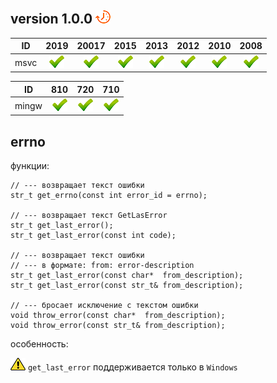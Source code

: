 ﻿
[P]: ../images/progress.png
[V]: ../images/success.png
[X]: ../images/failed.png
[D]: ../images/danger.png
[E]: ../images/empty.png
[N]: ../images/na.png

version 1.0.0  [![P]][0]
---

| **ID** | 2019      | 20017     | 2015      | 2013      | 2012      | 2010      | 2008      |  
|:------:|:---------:|:---------:|:---------:|:---------:|:---------:|:---------:|:---------:|  
| msvc   | [![V]][0] | [![V]][0] | [![V]][0] | [![V]][0] | [![V]][0] | [![V]][0] | [![V]][0] |  

| **ID**  | 810       | 720       | 710       |  
|:-------:|:---------:|:---------:|:---------:|  
| mingw   | [![V]][0] | [![V]][0] | [![V]][0] |  


[0]: #errno  "функции преобразования кодов ошибок в текст"  

errno
-----

функции:  

```
// --- возвращает текст ошибки 
str_t get_errno(const int error_id = errno);

// --- возвращает текст GetLasError
str_t get_last_error();
str_t get_last_error(const int code);

// --- возвращает текст ошибки 
// --- в формате: from: error-description 
str_t get_last_error(const char*  from_description);
str_t get_last_error(const str_t& from_description);

// --- бросает исключение с текстом ошибки
void throw_error(const char*  from_description);
void throw_error(const str_t& from_description);

```

особенность:  

[![D]][0] `get_last_error` поддерживается только в `Windows`
